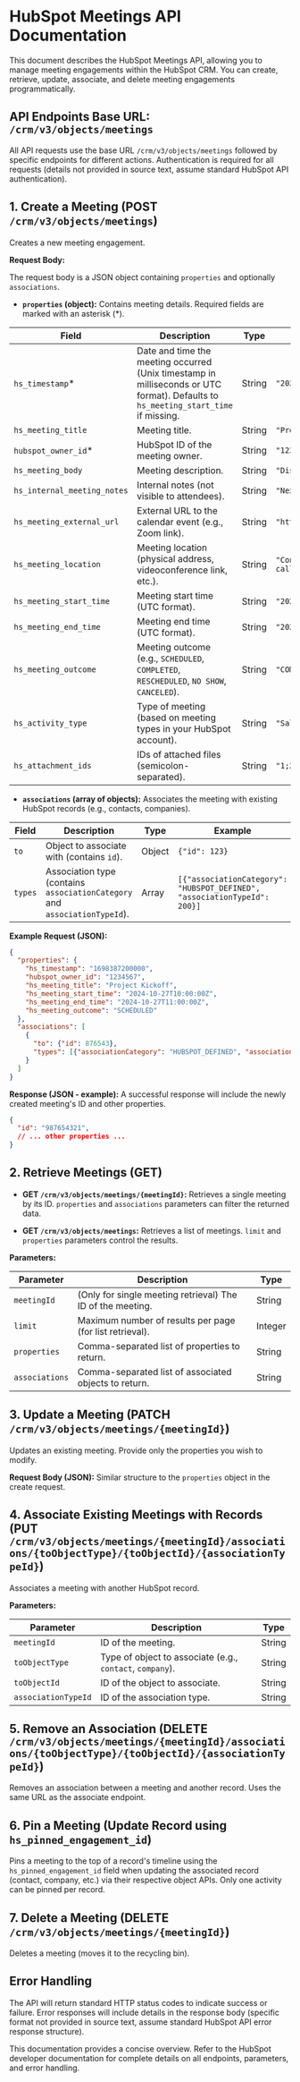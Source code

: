 # HubSpot Meetings API Documentation

This document describes the HubSpot Meetings API, allowing you to manage meeting engagements within the HubSpot CRM.  You can create, retrieve, update, associate, and delete meeting engagements programmatically.

## API Endpoints Base URL: `/crm/v3/objects/meetings`

All API requests use the base URL `/crm/v3/objects/meetings` followed by specific endpoints for different actions.  Authentication is required for all requests (details not provided in source text, assume standard HubSpot API authentication).


## 1. Create a Meeting (POST `/crm/v3/objects/meetings`)

Creates a new meeting engagement.

**Request Body:**

The request body is a JSON object containing `properties` and optionally `associations`.

* **`properties` (object):**  Contains meeting details.  Required fields are marked with an asterisk (*).

| Field                     | Description                                                                                                         | Type             | Example                               |
|--------------------------|---------------------------------------------------------------------------------------------------------------------|-----------------|---------------------------------------|
| `hs_timestamp`*          | Date and time the meeting occurred (Unix timestamp in milliseconds or UTC format). Defaults to `hs_meeting_start_time` if missing. | String           | `"2024-10-27T10:00:00Z"`            |
| `hs_meeting_title`       | Meeting title.                                                                                                      | String           | `"Project Kickoff"`                 |
| `hubspot_owner_id`*      | HubSpot ID of the meeting owner.                                                                                    | String           | `"1234567"`                         |
| `hs_meeting_body`        | Meeting description.                                                                                                  | String           | `"Discussion of project goals"`       |
| `hs_internal_meeting_notes` | Internal notes (not visible to attendees).                                                                            | String           | `"Next steps: ..."`                 |
| `hs_meeting_external_url`| External URL to the calendar event (e.g., Zoom link).                                                              | String           | `"https://example.com/meeting"`      |
| `hs_meeting_location`    | Meeting location (physical address, videoconference link, etc.).                                                    | String           | `"Conference Room A" or "Zoom call"` |
| `hs_meeting_start_time`  | Meeting start time (UTC format).                                                                                   | String           | `"2024-10-27T10:00:00Z"`            |
| `hs_meeting_end_time`    | Meeting end time (UTC format).                                                                                     | String           | `"2024-10-27T11:00:00Z"`            |
| `hs_meeting_outcome`     | Meeting outcome (e.g., `SCHEDULED`, `COMPLETED`, `RESCHEDULED`, `NO SHOW`, `CANCELED`).                            | String           | `"COMPLETED"`                        |
| `hs_activity_type`       | Type of meeting (based on meeting types in your HubSpot account).                                                   | String           | `"Sales Meeting"`                    |
| `hs_attachment_ids`      | IDs of attached files (semicolon-separated).                                                                      | String           | `"1;2;3"`                           |


* **`associations` (array of objects):**  Associates the meeting with existing HubSpot records (e.g., contacts, companies).

| Field      | Description                                                       | Type    | Example                                    |
|------------|-------------------------------------------------------------------|---------|---------------------------------------------|
| `to`       | Object to associate with (contains `id`).                         | Object  | `{"id": 123}`                             |
| `types`    | Association type (contains `associationCategory` and `associationTypeId`). | Array   | `[{"associationCategory": "HUBSPOT_DEFINED", "associationTypeId": 200}]` |


**Example Request (JSON):**

```json
{
  "properties": {
    "hs_timestamp": "1698387200000",
    "hubspot_owner_id": "1234567",
    "hs_meeting_title": "Project Kickoff",
    "hs_meeting_start_time": "2024-10-27T10:00:00Z",
    "hs_meeting_end_time": "2024-10-27T11:00:00Z",
    "hs_meeting_outcome": "SCHEDULED"
  },
  "associations": [
    {
      "to": {"id": 876543},
      "types": [{"associationCategory": "HUBSPOT_DEFINED", "associationTypeId": 200}]
    }
  ]
}
```

**Response (JSON - example):**  A successful response will include the newly created meeting's ID and other properties.

```json
{
  "id": "987654321",
  // ... other properties ...
}
```


## 2. Retrieve Meetings (GET)

* **GET `/crm/v3/objects/meetings/{meetingId}`:** Retrieves a single meeting by its ID.  `properties` and `associations` parameters can filter the returned data.

* **GET `/crm/v3/objects/meetings`:** Retrieves a list of meetings.  `limit` and `properties` parameters control the results.

**Parameters:**

| Parameter    | Description                                                | Type     |
|--------------|------------------------------------------------------------|----------|
| `meetingId`  | (Only for single meeting retrieval) The ID of the meeting. | String   |
| `limit`      | Maximum number of results per page (for list retrieval).     | Integer  |
| `properties` | Comma-separated list of properties to return.                | String   |
| `associations` | Comma-separated list of associated objects to return.       | String   |


## 3. Update a Meeting (PATCH `/crm/v3/objects/meetings/{meetingId}`)

Updates an existing meeting.  Provide only the properties you wish to modify.

**Request Body (JSON):**  Similar structure to the `properties` object in the create request.

## 4. Associate Existing Meetings with Records (PUT `/crm/v3/objects/meetings/{meetingId}/associations/{toObjectType}/{toObjectId}/{associationTypeId}`)

Associates a meeting with another HubSpot record.

**Parameters:**

| Parameter       | Description                                            | Type     |
|-----------------|--------------------------------------------------------|----------|
| `meetingId`     | ID of the meeting.                                      | String   |
| `toObjectType`  | Type of object to associate (e.g., `contact`, `company`). | String   |
| `toObjectId`    | ID of the object to associate.                           | String   |
| `associationTypeId` | ID of the association type.                             | String   |


## 5. Remove an Association (DELETE `/crm/v3/objects/meetings/{meetingId}/associations/{toObjectType}/{toObjectId}/{associationTypeId}`)

Removes an association between a meeting and another record.  Uses the same URL as the associate endpoint.


## 6. Pin a Meeting (Update Record using `hs_pinned_engagement_id`)

Pins a meeting to the top of a record's timeline using the `hs_pinned_engagement_id` field when updating the associated record (contact, company, etc.) via their respective object APIs.  Only one activity can be pinned per record.


## 7. Delete a Meeting (DELETE `/crm/v3/objects/meetings/{meetingId}`)

Deletes a meeting (moves it to the recycling bin).


## Error Handling

The API will return standard HTTP status codes to indicate success or failure.  Error responses will include details in the response body (specific format not provided in source text, assume standard HubSpot API error response structure).


This documentation provides a concise overview.  Refer to the HubSpot developer documentation for complete details on all endpoints, parameters, and error handling.
